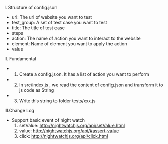I. Structure of config.json
- url: The url of website you want to test
- test_group: A set of test case you want to test
- title: The title of test case
- steps
- action: The name of action you want to interact to the website
- element: Name of element you want to apply the action
- value

II. Fundamental
- 1. Create a config.json. It has a list of action you want to perform
- 2. In src/index.js , we read the content of config.json and transform it to js code as String
- 3. Write this string to folder tests/xxx.js

III.Change Log
- Support basic event of night watch
  1. setValue: http://nightwatchjs.org/api/setValue.html
  2. value: http://nightwatchjs.org/api/#assert-value
  3. click: http://nightwatchjs.org/api/click.html
  
